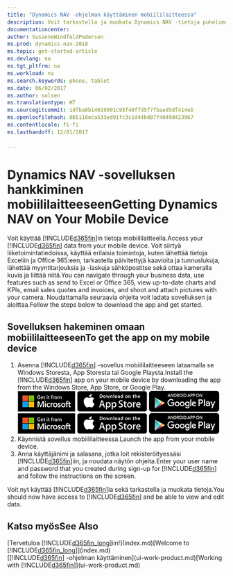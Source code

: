 ```yaml
---
title: "Dynamics NAV -ohjelman käyttäminen mobiililaitteessa"
description: Voit tarkastella ja muokata Dynamics NAV -tietoja puhelimessa tai tabletissa.
documentationcenter: 
author: SusanneWindfeldPedersen
ms.prod: dynamics-nav-2018
ms.topic: get-started-article
ms.devlang: na
ms.tgt_pltfrm: na
ms.workload: na
ms.search.keywords: phone, tablet
ms.date: 06/02/2017
ms.author: solsen
ms.translationtype: HT
ms.sourcegitcommit: 1dfba8b14019991c95f40ffd5f7fbaed5df414eb
ms.openlocfilehash: 065118eca533ed91fc3c1d44bd87f4049d423967
ms.contentlocale: fi-fi
ms.lasthandoff: 12/01/2017

---
```


# <a name="getting-dynamics-nav-on-your-mobile-device"></a><span data-ttu-id="b5a58-103">Dynamics NAV -sovelluksen hankkiminen mobiililaitteeseen</span><span class="sxs-lookup"><span data-stu-id="b5a58-103">Getting Dynamics NAV on Your Mobile Device</span></span>
<span data-ttu-id="b5a58-104">Voit käyttää [!INCLUDE[d365fin](includes/d365fin_md.md)]in tietoja mobiililaitteella.</span><span class="sxs-lookup"><span data-stu-id="b5a58-104">Access your [!INCLUDE[d365fin](includes/d365fin_md.md)] data from your mobile device.</span></span> <span data-ttu-id="b5a58-105">Voit siirtyä liiketoimintatiedoissa, käyttää erilaisia toimintoja, kuten lähettää tietoja Exceliin ja Office 365:een, tarkastella päivitettyjä kaavioita ja tunnuslukuja, lähettää myyntitarjouksia ja -laskuja sähköpostitse sekä ottaa kameralla kuvia ja liittää niitä.</span><span class="sxs-lookup"><span data-stu-id="b5a58-105">You can navigate through your business data, use features such as send to Excel or Office 365, view up-to-date charts and KPIs, email sales quotes and invoices, and shoot and attach pictures with your camera.</span></span> <span data-ttu-id="b5a58-106">Noudattamalla seuraavia ohjeita voit ladata sovelluksen ja aloittaa.</span><span class="sxs-lookup"><span data-stu-id="b5a58-106">Follow the steps below to download the app and get started.</span></span>

## <a name="to-get-the-app-on-my-mobile-device"></a><span data-ttu-id="b5a58-107">Sovelluksen hakeminen omaan mobiililaitteeseen</span><span class="sxs-lookup"><span data-stu-id="b5a58-107">To get the app on my mobile device</span></span>
1. <span data-ttu-id="b5a58-108">Asenna [!INCLUDE[d365fin](includes/d365fin_md.md)] -sovellus mobiililaitteeseen lataamalla se Windows Storesta, App Storesta tai Google Playsta.</span><span class="sxs-lookup"><span data-stu-id="b5a58-108">Install the [!INCLUDE[d365fin](includes/d365fin_md.md)] app on your mobile device by downloading the app from the Windows Store, App Store, or Google Play.</span></span>  
<span data-ttu-id="b5a58-109">[![Windows Store](./media/install-mobile-app/windowsstore.png)](http://go.microsoft.com/fwlink/?LinkId=734848)
[![App Store](./media/install-mobile-app/appstore.png)](http://go.microsoft.com/fwlink/?LinkId=734847) [![Google Play](./media/install-mobile-app/googleplay.png)](http://go.microsoft.com/fwlink/?LinkId=734849)</span><span class="sxs-lookup"><span data-stu-id="b5a58-109">[![Windows Store](./media/install-mobile-app/windowsstore.png)](http://go.microsoft.com/fwlink/?LinkId=734848)
[![App Store](./media/install-mobile-app/appstore.png)](http://go.microsoft.com/fwlink/?LinkId=734847) [![Google Play](./media/install-mobile-app/googleplay.png)](http://go.microsoft.com/fwlink/?LinkId=734849)</span></span>  
2. <span data-ttu-id="b5a58-110">Käynnistä sovellus mobiililaitteessa.</span><span class="sxs-lookup"><span data-stu-id="b5a58-110">Launch the app from your mobile device.</span></span>
3. <span data-ttu-id="b5a58-111">Anna käyttäjänimi ja salasana, jotka loit rekisteröityessäsi [!INCLUDE[d365fin](includes/d365fin_md.md)]iin, ja noudata näytön ohjeita.</span><span class="sxs-lookup"><span data-stu-id="b5a58-111">Enter your user name and password that you created during sign-up for [!INCLUDE[d365fin](includes/d365fin_md.md)] and follow the instructions on the screen.</span></span>

<span data-ttu-id="b5a58-112">Voit nyt käyttää [!INCLUDE[d365fin](includes/d365fin_md.md)]ia sekä tarkastella ja muokata tietoja.</span><span class="sxs-lookup"><span data-stu-id="b5a58-112">You should now have access to [!INCLUDE[d365fin](includes/d365fin_md.md)] and be able to view and edit data.</span></span>

## <a name="see-also"></a><span data-ttu-id="b5a58-113">Katso myös</span><span class="sxs-lookup"><span data-stu-id="b5a58-113">See Also</span></span>
<span data-ttu-id="b5a58-114">[Tervetuloa [!INCLUDE[d365fin_long](includes/d365fin_long_md.md)]iin!](index.md)</span><span class="sxs-lookup"><span data-stu-id="b5a58-114">[Welcome to [!INCLUDE[d365fin_long](includes/d365fin_long_md.md)]](index.md)</span></span>  
<span data-ttu-id="b5a58-115">[[!INCLUDE[d365fin](includes/d365fin_md.md)] -ohjelman käyttäminen](ui-work-product.md)</span><span class="sxs-lookup"><span data-stu-id="b5a58-115">[Working with [!INCLUDE[d365fin](includes/d365fin_md.md)]](ui-work-product.md)</span></span>  

